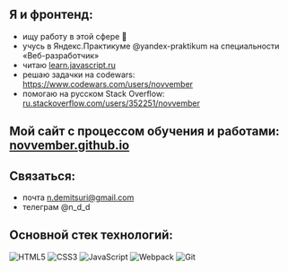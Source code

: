 ## Я и фронтенд:
- ищу работу в этой сфере 🔎
- учусь в Яндекс.Практикуме @yandex-praktikum на специальности «Веб-разработчик»
- читаю [learn.javascript.ru](https://learn.javascript.ru)
- решаю задачки на codewars: https://www.codewars.com/users/novvember
- помогаю на русском Stack Overflow: [ru.stackoverflow.com/users/352251/novvember](https://ru.stackoverflow.com/users/352251/novvember) 

## Мой сайт с процессом обучения и работами: [novvember.github.io](https://novvember.github.io)

## Связаться:
- почта n.demitsuri@gmail.com
- телеграм @n_d_d

## Основной стек технологий:
![HTML5](https://img.shields.io/badge/html5-%23E34F26.svg?style=for-the-badge&logo=html5&logoColor=white)
![CSS3](https://img.shields.io/badge/css3-%231572B6.svg?style=for-the-badge&logo=css3&logoColor=white)
![JavaScript](https://img.shields.io/badge/javascript-%23323330.svg?style=for-the-badge&logo=javascript&logoColor=%23F7DF1E)
![Webpack](https://img.shields.io/badge/webpack-%238DD6F9.svg?style=for-the-badge&logo=webpack&logoColor=black)
![Git](https://img.shields.io/badge/git-%23F05033.svg?style=for-the-badge&logo=git&logoColor=white) 
